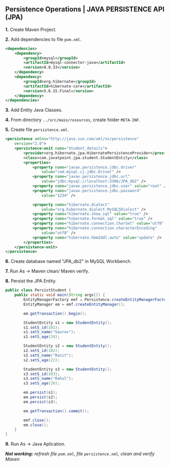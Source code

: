 <h2>Persistence Operations | JAVA PERSISTENCE API (JPA)</h2>

**1.** Create Maven Project.

**2.** Add dependencies to file `pom.xml`.

```xml
<dependencies>
    <dependency>
        <groupId>mysql</groupId>
        <artifactId>mysql-connector-java</artifactId>
        <version>8.0.33</version>
    </dependency>
    <dependency>
        <groupId>org.hibernate</groupId>
        <artifactId>hibernate-core</artifactId>
        <version>5.6.15.Final</version>
    </dependency>
</dependencies>
```

**3.** Add Entity Java Classes.

**4.** From directory `../src/main/resources`, create folder `META-INF`.

**5.** Create file `persistence.xml`.

```xml
<persistence xmlns="http://java.sun.com/xml/ns/persistence"
	version="2.0">
	<persistence-unit name="Student_details">
		<provider>org.hibernate.jpa.HibernatePersistenceProvider</provider>
		<class>com.javatpoint.jpa.student.StudentEntity</class>
		<properties>
			<property name="javax.persistence.jdbc.driver"
				value="com.mysql.cj.jdbc.Driver" />
			<property name="javax.persistence.jdbc.url"
				value="jdbc:mysql://localhost:3306/JPA_db2" />
			<property name="javax.persistence.jdbc.user" value="root" />
			<property name="javax.persistence.jdbc.password"
				value="1234" />

			<property name="hibernate.dialect"
				value="org.hibernate.dialect.MySQL5Dialect" />
			<property name="hibernate.show_sql" value="true" />
			<property name="hibernate.format_sql" value="true" />
			<property name="hibernate.connection.CharSet" value="utf8" />
			<property name="hibernate.connection.characterEncoding"
				value="utf8" />
			<property name="hibernate.hbm2ddl.auto" value="update" />
		</properties>
	</persistence-unit>
</persistence>
```

**6.** Create database named "JPA_db2" in MySQL Workbench.

**7.** Run As -> Maven clean/ Maven verify.

**8.** Persist the JPA Entity.

```java
public class PersistStudent {
	public static void main(String args[]) {
		EntityManagerFactory emf = Persistence.createEntityManagerFactory("Student_details");
		EntityManager em = emf.createEntityManager();

		em.getTransaction().begin();

		StudentEntity s1 = new StudentEntity();
		s1.setS_id(101);
		s1.setS_name("Gaurav");
		s1.setS_age(24);

		StudentEntity s2 = new StudentEntity();
		s2.setS_id(102);
		s2.setS_name("Ronit");
		s2.setS_age(22);

		StudentEntity s3 = new StudentEntity();
		s3.setS_id(103);
		s3.setS_name("Rahul");
		s3.setS_age(26);

		em.persist(s1);
		em.persist(s2);
		em.persist(s3);

		em.getTransaction().commit();

		emf.close();
		em.close();
	}
}
```

**9.** Run As -> Java Aplication.

<i><b>Not working:</b> refresh file `pom.xml`, file `persistence.xml`, clean and verify Maven</i>
